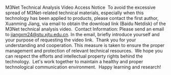 M3Net Technical Analysis Video Access Notice
﻿
To avoid the excessive spread of M3Net-related technical materials, especially when this technology has been applied to products, please contact the first author, Xuanming Jiang, via email to obtain the download link (Baidu Netdisk) of the M3Net technical analysis video.
﻿
Contact Information: Please send an email to jiangxm24@stu.xjtu.edu.cn. In the email, briefly introduce yourself and your purpose of requesting the video link.
﻿
Thank you for your understanding and cooperation. This measure is taken to ensure the proper management and protection of relevant technical resources.
﻿
We hope you can respect the efforts and intellectual property rights behind the technology.
﻿
Let's work together to maintain a healthy and proper technological communication environment.
﻿
Happy learning and research!
